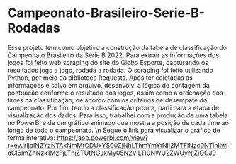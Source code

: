 # Campeonato-Brasileiro-Serie-B-Rodadas

Esse projeto tem como objetivo a construção da tabela de classificação do Campeonato Brasileiro da Série B 2022. Para extrair as informações dos jogos
foi feito web scraping do site do Globo Esporte, capturando os resultados jogo a jogo, rodada a rodada. O scraping foi feito utilizando Python, por meio da biblioteca Requests.
Após ter coletadas as informações e salvo em arquivo, desenvolvi a lógica de contagem da pontuação conforme o resultado dos jogos, assim como a ordenação dos times na classificação, 
de acordo com os critérios de desempate do campeonato.
Por fim, tendo a classificação pronta, parti para a etapa de visualização dos dados. Para isso, trabalhei com a produção de uma tabela no PowerBi e de um gráfico animado
que mostra a posição de cada time ao longo de todo o campeonato. \n
Segue o link para visualizar o gráfico de forma interativa: 
https://app.powerbi.com/view?r=eyJrIjoiN2YzNTAxNmMtODUxYS00ZjNhLThmYmYtNjI2MTFiNzc0NTlhIiwidCI6ImZhNzk1MzFjLThjZTUtNGJkMy05N2VlLTI0NWU2ZWUyNjZiOCJ9
